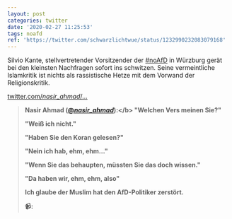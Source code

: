 ```yaml
---
layout: post
categories: twitter
date: '2020-02-27 11:25:53'
tags: noafd
ref: 'https://twitter.com/schwarzlichtwue/status/1232990232083079168'
---
```

Silvio Kante, stellvertretender Vorsitzender der [#noAfD](/t/noafd) in Würzburg gerät bei den kleinsten Nachfragen sofort ins schwitzen. Seine vermeintliche Islamkritik ist nichts als rassistische Hetze mit dem Vorwand der Religionskritik.



[twitter.com/_nasir_ahmad_/…](https://twitter.com/_nasir_ahmad_/status/1232959963934400517)
> <b>Nasir Ahmad ([@_nasir_ahmad_](https://twitter.com/_nasir_ahmad_)):</b>  
>"Welchen Vers meinen Sie?"  
>  
>  
>  
>"Weiß ich nicht."  
>  
>  
>  
>"Haben Sie den Koran gelesen?"  
>  
>  
>  
>"Nein ich hab, ehm, ehm..."  
>  
>  
>  
>"Wenn Sie das behaupten, müssten Sie das doch wissen."  
>  
>  
>  
>"Da haben wir, ehm, ehm, also"  
>  
>  
>  
>Ich glaube der Muslim hat den AfD-Politiker zerstört.  
>  
>  
>  
>📹:    

